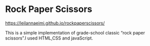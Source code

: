 # Rock Paper Scissors

https://leilannaeimi.github.io/rockpaperscissors/

This is a simple implementation of grade-school classic “rock paper scissors”.I used HTML,CSS and javaScript.
